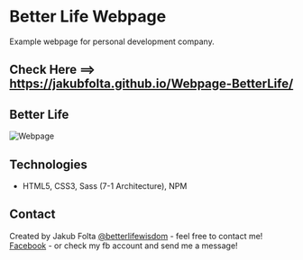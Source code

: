 # Better Life Webpage
Example webpage for personal development company. 

## Check Here ==> https://jakubfolta.github.io/Webpage-BetterLife/

## Better Life
![Webpage](./images/better-life.jpg)

## Technologies
* HTML5, CSS3, Sass (7-1 Architecture), NPM

## Contact
Created by Jakub Folta [@betterlifewisdom](https://www.betterlifewisdom.com/) - feel free to contact me!<br/>
[Facebook](https://www.facebook.com/jakub.folta.58) - or check my fb account and send me a message!
